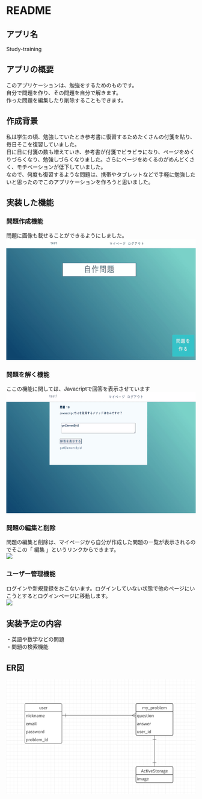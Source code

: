 # README

## アプリ名
Study-training

## アプリの概要
このアプリケーションは、勉強をするためのものです。  
自分で問題を作り、その問題を自分で解きます。  
作った問題を編集したり削除することもできます。

## 作成背景  
私は学生の頃、勉強していたとき参考書に復習するためたくさんの付箋を貼り、毎日そこを復習していました。  
日に日に付箋の数も増えていき、参考書が付箋でビラビラになり、ページをめくりづらくなり、勉強しづらくなりました。さらにページをめくるのがめんどくさく、モチベーションが低下していました。  
なので、何度も復習するような問題は、携帯やタブレットなどで手軽に勉強したいと思ったのでこのアプリケーションを作ろうと思いました。  

## 実装した機能  
  
### 問題作成機能  
問題に画像も載せることができるようにしました。  
![](./app/assets/images/Videotogif_2.gif)
  
### 問題を解く機能
ここの機能に関しては、Javacriptで回答を表示させています  
![](./app/assets/images/problem-Videotogif_2.gif)
  
### 問題の編集と削除
問題の編集と削除は、マイページから自分が作成した問題の一覧が表示されるのでそこの「 編集 」というリンクからできます。  
![](./app/assets/images/edit-delete-Videotogif_2.gif)
  
### ユーザー管理機能
ログインや新規登録をおこないます。ログインしていない状態で他のページにいこうとするとログインページに移動します。  
![](./app/assets/images/ori-app-user-Videotogif_2.gif)
  
## 実装予定の内容
・英語や数学などの問題  
・問題の検索機能

## ER図  
![](./app/assets/images/image2f7a4111e13f791ae07942afa9176f53.png)
